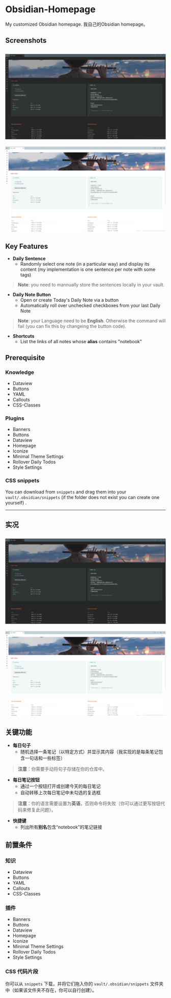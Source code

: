 # Obsidian-Homepage
My customized Obsidian homepage.
我自己的Obsidian homepage。

## Screenshots
![screenshot](screenshots/dark.png)
---
![screenshot](screenshots/light.png)

## Key Features
- **Daily Sentence**
  - Randomly select one note (in a particular way) and display its content (my implementation is one sentence per note with some tags)
> **Note**: you need to mannually store the sentences locally in your vault.
- **Daily Note Button**
  - Open or create Today's Daily Note via a button
  - Automatically roll over unchecked checkboxes from your last Daily Note
> **Note**: your Language need to be **English**. Otherwise the command will fail (you can fix this by changeing the button code).
- **Shortcuts**
  - List the links of all notes whose **alias** contains "notebook"

## Prerequisite
### Knowledge
- Dataview
- Buttons
- YAML
- Callouts
- CSS-Classes
### Plugins
- Banners
- Buttons
- Dataview
- Homepage
- Iconize
- Minimal Theme Settings
- Rollover Daily Todos
- Style Settings
### CSS snippets
You can download from `snippets` and drag them into your `vault/.obsidian/snippets` (if the folder does not exist you can create one yourself) .

---
## 实况
![screenshot](screenshots/dark.png)
---
![screenshot](screenshots/light.png)

## 关键功能
- **每日句子**
  - 随机选择一条笔记（以特定方式）并显示其内容（我实现的是每条笔记包含一句话和一些标签）
> **注意**：你需要手动将句子存储在你的仓库中。

- **每日笔记按钮**
  - 通过一个按钮打开或创建今天的每日笔记
  - 自动转移上次每日笔记中未勾选的复选框
> **注意**：你的语言需要设置为**英语**，否则命令将失败（你可以通过更写按钮代码来修复此问题）。

- **快捷键**
  - 列出所有**别名**包含“notebook”的笔记链接

## 前置条件
### 知识
- Dataview
- Buttons
- YAML
- Callouts
- CSS-Classes
### 插件
- Banners
- Buttons
- Dataview
- Homepage
- Iconize
- Minimal Theme Settings
- Rollover Daily Todos
- Style Settings
### CSS 代码片段
你可以从 `snippets` 下载，并将它们拖入你的 `vault/.obsidian/snippets` 文件夹中（如果该文件夹不存在，你可以自行创建）。
